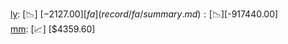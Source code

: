 [ly](record/ly/summary.md): [📉] [$-2127.00]  
[fa](record/fa/summary.md): [📉] [$-917440.00]  
[mm](record/mm/summary.md): [📈] [$4359.60]  
